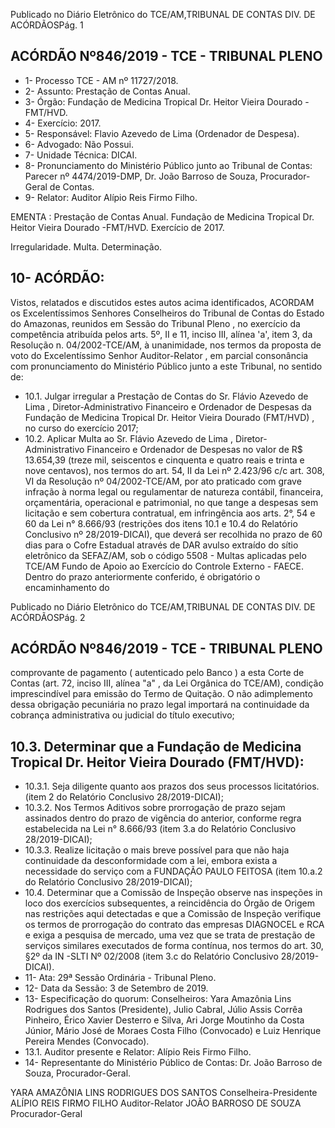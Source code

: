 Publicado  no  Diário  Eletrônico do TCE/AM,TRIBUNAL DE CONTAS DIV. DE ACÓRDÃOSPág. 1

## ACÓRDÃO Nº846/2019 - TCE - TRIBUNAL PLENO

- 1- Processo TCE - AM nº 11727/2018.
- 2- Assunto: Prestação de Contas Anual.
- 3- Órgão: Fundação de Medicina Tropical Dr. Heitor Vieira Dourado - FMT/HVD.
- 4- Exercício: 2017.
- 5- Responsável: Flavio Azevedo de Lima (Ordenador de Despesa).
- 6- Advogado: Não Possui.
- 7- Unidade Técnica: DICAI.
- 8- Pronunciamento  do  Ministério  Público  junto  ao  Tribunal  de  Contas: Parecer  nº 4474/2019-DMP, Dr. João Barroso de Souza, Procurador-Geral de Contas.
- 9- Relator: Auditor Alípio Reis Firmo Filho.

EMENTA : Prestação de Contas Anual. Fundação de Medicina Tropical Dr. Heitor Vieira Dourado -FMT/HVD. Exercício de 2017.

Irregularidade. Multa. Determinação.

## 10-  ACÓRDÃO:

Vistos, relatados e discutidos estes autos acima identificados, ACORDAM os Excelentíssimos Senhores Conselheiros do Tribunal de Contas do Estado do Amazonas, reunidos em Sessão do Tribunal Pleno , no exercício da competência atribuída pelos arts. 5º, II e 11, inciso III, alínea 'a', item 3, da Resolução n. 04/2002-TCE/AM, à unanimidade, nos  termos  da  proposta  de  voto  do  Excelentíssimo  Senhor  Auditor-Relator ,  em  parcial consonância com pronunciamento do Ministério Público junto a este Tribunal, no sentido de:

- 10.1. Julgar  irregular a  Prestação  de  Contas  do Sr.  Flávio  Azevedo  de Lima , Diretor-Administrativo  Financeiro  e  Ordenador  de  Despesas  da Fundação de Medicina Tropical Dr. Heitor Vieira Dourado (FMT/HVD) , no curso do exercício 2017;
- 10.2. Aplicar Multa ao Sr. Flávio Azevedo de Lima ,  Diretor-Administrativo Financeiro e Ordenador de Despesas no valor de R$ 13.654,39 (treze mil, seiscentos e cinquenta e quatro reais e trinta e nove centavos), nos termos do art. 54, II da Lei nº 2.423/96 c/c art. 308, VI da Resolução nº 04/2002-TCE/AM, por ato praticado com grave infração à norma legal ou regulamentar de natureza contábil, financeira, orçamentária, operacional  e  patrimonial,  no  que  tange  a  despesas  sem  licitação  e sem cobertura contratual, em infringência aos arts. 2°, 54 e 60 da Lei n° 8.666/93 (restrições dos itens 10.1 e 10.4 do Relatório Conclusivo nº 28/2019-DICAI), que deverá ser recolhida no prazo de 60 dias para o Cofre Estadual através de DAR avulso extraído do sítio eletrônico da SEFAZ/AM,  sob  o  código  5508  -  Multas  aplicadas  pelo  TCE/AM  Fundo de Apoio ao Exercício do Controle Externo - FAECE. Dentro do prazo  anteriormente  conferido,  é  obrigatório  o  encaminhamento  do

Publicado  no  Diário  Eletrônico do TCE/AM,TRIBUNAL DE CONTAS DIV. DE ACÓRDÃOSPág. 2

## ACÓRDÃO Nº846/2019 - TCE - TRIBUNAL PLENO

comprovante de pagamento ( autenticado pelo Banco ) a esta Corte de Contas  (art.  72,  inciso  III,  alínea  "a"  ,  da  Lei  Orgânica  do  TCE/AM), condição imprescindível  para  emissão  do  Termo  de  Quitação.  O  não adimplemento dessa obrigação pecuniária no prazo legal importará na continuidade da cobrança administrativa ou judicial do título executivo;

## 10.3. Determinar que a Fundação de Medicina Tropical Dr. Heitor Vieira Dourado (FMT/HVD):

- 10.3.1. Seja diligente quanto aos prazos dos seus processos licitatórios. (item 2 do Relatório Conclusivo 28/2019-DICAI);
- 10.3.2. Nos Termos Aditivos sobre prorrogação de prazo sejam assinados dentro  do  prazo  de  vigência  do  anterior,  conforme regra estabelecida na Lei n° 8.666/93 (item 3.a do Relatório Conclusivo 28/2019-DICAI);
- 10.3.3. Realize licitação  o  mais  breve  possível  para  que  não  haja continuidade da desconformidade com a lei, embora exista a necessidade  do  serviço  com  a  FUNDAÇÃO  PAULO  FEITOSA  (item 10.a.2 do Relatório Conclusivo 28/2019-DICAI);
- 10.4. Determinar que  a  Comissão  de  Inspeção observe  nas  inspeções  in loco dos exercícios subsequentes, a reincidência do Órgão de Origem nas restrições aqui detectadas e que a Comissão de Inspeção verifique os  termos  de  prorrogação  do  contrato  das  empresas  DIAGNOCEL  e RCA  e  exiga  a  pesquisa  de  mercado,  uma  vez  que  se  trata  de prestação  de  serviços  similares  executados  de  forma  contínua,  nos termos do art. 30, §2º da IN -SLTI Nº 02/2008 (item 3.c do Relatório Conclusivo 28/2019-DICAI).
- 11-  Ata: 29ª Sessão Ordinária - Tribunal Pleno.
- 12-  Data da Sessão: 3 de Setembro de 2019.
- 13-  Especificação  do  quorum: Conselheiros: Yara  Amazônia  Lins  Rodrigues  dos Santos (Presidente), Julio Cabral, Júlio Assis Corrêa Pinheiro, Érico Xavier Desterro e Silva, Ari Jorge  Moutinho  da  Costa  Júnior,  Mário  José  de  Moraes  Costa  Filho (Convocado) e Luiz Henrique Pereira Mendes (Convocado).
- 13.1. Auditor presente e Relator: Alípio Reis Firmo Filho.
- 14-  Representante  do  Ministério  Público  de  Contas: Dr. João  Barroso  de  Souza, Procurador-Geral.

YARA AMAZÔNIA LINS RODRIGUES DOS SANTOS Conselheira-Presidente ALÍPIO REIS FIRMO FILHO Auditor-Relator JOÃO BARROSO DE SOUZA Procurador-Geral